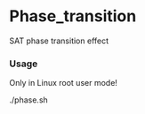 # Phase_transition

SAT phase transition effect

### Usage 

Only in Linux root user mode!

./phase.sh